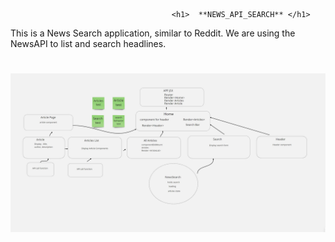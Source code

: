                                         <h1>  **NEWS_API_SEARCH** </h1>
This is a News Search application, similar to Reddit. We are using the NewsAPI to list and search headlines.
<h1 align="left"> <img src="public/News Article Map.JPG" /></h1>

